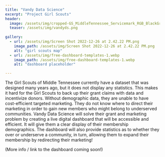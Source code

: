 ```yaml
---
title: "Vandy Data Science"
excerpt: "Project Girl Scouts"
header:
  image: /assets/img/cropped-GS_MiddleTennessee_Servicemark_RGB_BlackGreen-e1617742188454.png
  teaser: /assets/img/vandyds.png
   
gallery:
  - url: /assets/img/Screen Shot 2022-12-26 at 2.42.22 PM.png
    image_path: /assets/img/Screen Shot 2022-12-26 at 2.42.22 PM.png
    alt: "girl scouts map"
  - url: /assets/img/free-dashboard-templates-1.webp
    image_path: /assets/img/free-dashboard-templates-1.webp
    alt: "dashboard placeholder"

---
```


The Girl Scouts of Middle Tennessee currently have a dataset that was designed many years ago, but it does not display any statistics. This makes it hard for the Girl Scouts to back up their grant claims with data and incentivize donors. Without demographic data, they are unable to have cost-efficient targeted marketing. They do not know where to direct their marketing in order to gain new members who might belong to underserved communities. Vandy Data Science will solve their grant and marketing problem by creating a live digital dashboard that will be accessible and efficient. It will give them a clear display of their membership demographics. The dashboard will also provide statistics as to whether they over or underserve a community, in turn, allowing them to expand their membership by  redirecting their marketing!

(More info / link to the dashboard coming soon!)
 







